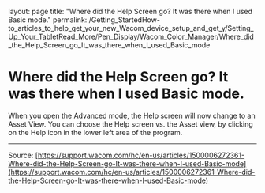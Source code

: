 layout: page
title: "Where did the Help Screen go? It was there when I used Basic mode."
permalink: /Getting_StartedHow-to_articles_to_help_get_your_new_Wacom_device_setup_and_get_y/Setting_Up_Your_TabletRead_More/Pen_Display/Wacom_Color_Manager/Where_did_the_Help_Screen_go_It_was_there_when_I_used_Basic_mode

# Where did the Help Screen go? It was there when I used Basic mode.

When you open the Advanced mode, the Help screen will now change to an Asset View. You can choose the Help screen vs. the Asset view, by clicking on the Help icon in the lower left area of the program.

---
Source: [https://support.wacom.com/hc/en-us/articles/1500006272361-Where-did-the-Help-Screen-go-It-was-there-when-I-used-Basic-mode](https://support.wacom.com/hc/en-us/articles/1500006272361-Where-did-the-Help-Screen-go-It-was-there-when-I-used-Basic-mode)
